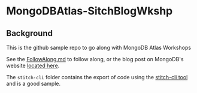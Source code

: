 # MongoDBAtlas-SitchBlogWkshp

## Background

This is the github sample repo to go along with MongoDB Atlas Workshops

See the [FollowAlong.md](FollowAlong.md) to follow along, or the blog post on MongoDB's website [located here](https://docs.mongodb.com/stitch/tutorials/blog-overview/).

The `stitch-cli` folder contains the export of code using the [stitch-cli tool](https://docs.mongodb.com/stitch/import-export/stitch-cli-reference/) and is a good sample.